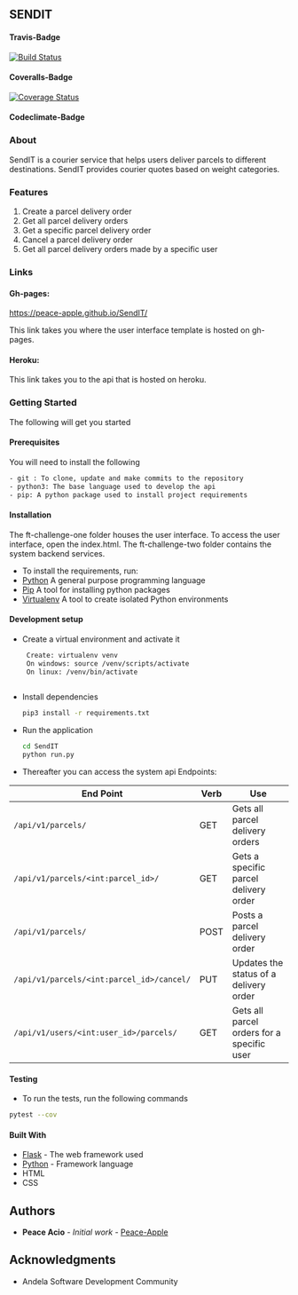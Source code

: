 ## SENDIT
#### Travis-Badge
[![Build Status](https://travis-ci.org/Peace-Apple/SendIT.svg?branch=ft-challenge-two)](https://travis-ci.org/Peace-Apple/SendIT)
#### Coveralls-Badge
[![Coverage Status](https://coveralls.io/repos/github/Peace-Apple/SendIT/badge.svg?branch=ft-challenge-two)](https://coveralls.io/github/Peace-Apple/SendIT?branch=ft-challenge-two)
#### Codeclimate-Badge


### About
SendIT is a courier service that helps users deliver parcels to different destinations. SendIT
provides courier quotes based on weight categories.

### Features
1. Create a parcel delivery order
2. Get all parcel delivery orders
3. Get a specific parcel delivery order
4. Cancel a parcel delivery order
5. Get all parcel delivery orders made by a specific user

### Links

#### Gh-pages:  
https://peace-apple.github.io/SendIT/

This link takes you where the user interface template is hosted on gh-pages.

#### Heroku:    

This link takes you to the api that is hosted on heroku.

### Getting Started 
The following will get you started
#### Prerequisites
You will need to install the following

```bash
- git : To clone, update and make commits to the repository
- python3: The base language used to develop the api
- pip: A python package used to install project requirements
```
#### Installation
The ft-challenge-one folder houses the user interface. To access the user interface, open the index.html.
The ft-challenge-two folder contains the system backend services.
- To install the requirements, run:
- [Python](https://www.python.org/) A general purpose programming language
- [Pip](https://pypi.org/project/pip/) A tool for installing python packages
- [Virtualenv](https://virtualenv.pypa.io/en/stable/)  A tool to create isolated Python environments

#### Development setup
- Create a virtual environment and activate it
    ```bash
     Create: virtualenv venv
     On windows: source /venv/scripts/activate
     On linux: /venv/bin/activate
     
    ```
- Install dependencies 
    ```bash
    pip3 install -r requirements.txt
    ```
- Run the application
    ```bash
    cd SendIT
    python run.py
    ```
- Thereafter you can access the system api Endpoints:

| End Point                                           | Verb |Use                                       |
| ----------------------------------------------------|------|------------------------------------------|
|`/api/v1/parcels/`                                   |GET   |Gets all parcel delivery orders           |
|`/api/v1/parcels/<int:parcel_id>/`                   |GET   |Gets a specific parcel delivery order     |
|`/api/v1/parcels/`                                   |POST  |Posts a parcel delivery order             |
|`/api/v1/parcels/<int:parcel_id>/cancel/`            |PUT   |Updates the status of a delivery order    |
|`/api/v1/users/<int:user_id>/parcels/`               |GET   |Gets all parcel orders for a specific user|

#### Testing

- To run the tests, run the following commands

```bash
pytest --cov 
```

#### Built With

* [Flask](http://flask.pocoo.org/docs/1.0/) - The web framework used
* [Python](https://www.python.org/) - Framework language
* HTML
* CSS

## Authors

* **Peace Acio** - *Initial work* - [Peace-Apple](https://github.com/Peace-Apple)

## Acknowledgments

* Andela Software Development Community







